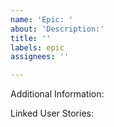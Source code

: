 ```yaml
---
name: 'Epic: '
about: 'Description:'
title: ''
labels: epic
assignees: ''

---
```


Additional Information:

Linked User Stories:
